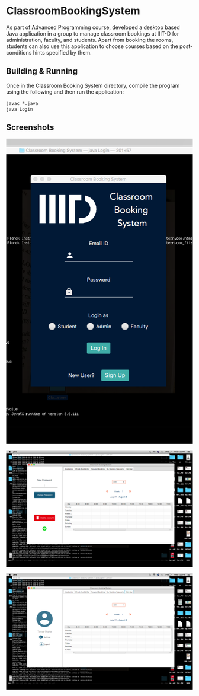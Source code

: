 # ClassroomBookingSystem
As part of Advanced Programming course, developed a desktop based Java application in a group to manage classroom bookings at IIIT-D for administration, faculty, and students. Apart from booking the rooms, students can also use this application to choose courses based on the post-conditions hints specified by them.

## Building & Running
Once in the Classroom Booking System directory, compile the program using the following and then run the application:
```
javac *.java
java Login
```
## Screenshots
![Screenshot](1.png)

![Screenshot](2.png)

![Screenshot](3.png)

